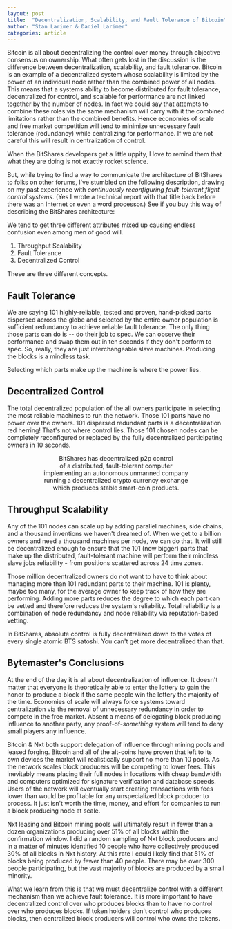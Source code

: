 ```yaml
---
layout: post
title:  "Decentralization, Scalability, and Fault Tolerance of Bitcoin"
author: "Stan Larimer & Daniel Larimer"
categories: article 
---
```

Bitcoin is all about decentralizing the control over money through objective consensus on ownership.  What often gets lost in the discussion is the
difference between decentralization, scalability, and fault tolerance.   Bitcoin is an example of a decentralized system whose scalability
is limited by the power of an individual node rather than the combined power of all nodes.  This means that a systems ability to become 
distributed for fault tolerance, decentralized for control, and scalable for performance are not linked together by the number of nodes. In
fact we could say that attempts to combine these roles via the same mechanism will carry with it the combined limitations rather than the
combined benefits.   Hence economies of scale and free market competition will tend to minimize unnecessary fault tolerance (redundancy) while centralizing for
performance. If we are not careful this will result in centralization of control.

When the BitShares developers get a little uppity, I love to remind them that what they are doing is not exactly rocket science.   

But, while trying to find a way to communicate the architecture of BitShares to folks on other forums, I've stumbled on the following description, drawing on my past experience with *continuously reconfiguring fault-tolerant flight control systems*.  (Yes I wrote a technical report with that title back before there was an Internet or even a word processor.)  See if you buy this way of describing the BitShares architecture:

We tend to get three different attributes mixed up causing endless confusion even among men of good will.

1. Throughput Scalability 
2. Fault Tolerance 
3. Decentralized Control

These are three different concepts.  

## Fault Tolerance
We are saying 101 highly-reliable, tested and proven, hand-picked parts dispersed across the globe and selected by the entire owner population is sufficient redundancy to achieve reliable fault tolerance.  The only thing those parts can do is -- do their job to spec.  We can observe their performance and swap them out in ten seconds if they don't perform to spec. So, really, they are just interchangeable slave machines.  Producing the blocks is a mindless task. 

Selecting which parts make up the machine is where the power lies.

## Decentralized Control  
The total decentralized population of the all owners participate in selecting the most reliable machines to run the network. Those 101 parts have no power over the owners. 101 dispersed redundant parts is a decentralization red herring! That's not where control lies. Those 101 chosen nodes can be completely reconfigured or replaced by the fully decentralized participating owners in 10 seconds.  

<center>
BitShares has decentralized p2p control<br/>
of a distributed, fault-tolerant computer<br/>
implementing an autonomous unmanned company<br/>
running a decentralized crypto currency exchange <br/>
which produces stable smart-coin products.
</center>

## Throughput Scalability
 Any of the 101 nodes can scale up by adding parallel machines, side chains, and a thousand inventions we haven't dreamed of.   When we get to a billion owners and need a thousand machines per node, we can do that.  It will still be decentralized enough to ensure that the 101 (now bigger) parts that make up the distributed, fault-tolerant machine will perform their mindless slave jobs reliability - from positions scattered across 24 time zones.

Those million decentralized owners do not want to have to think about managing more than 101 redundant parts to their machine. 101 is plenty, maybe too many, for the average owner to keep track of how they are performing.  Adding more parts reduces the degree to which each part can be vetted and therefore reduces the system's reliability.   Total reliability is a combination of node redundancy and node reliability via reputation-based vetting.

In BitShares, absolute control is fully decentralized down to the votes of every single atomic BTS satoshi.  You can't get more decentralized than that. 

## Bytemaster's Conclusions 

At the end of the day it is all about decentralization of influence.  It doesn't matter that everyone is theoretically able to enter the lottery to gain the honor to produce a block if the same people win the lottery the majority of the time.  Economies of scale will always force systems toward centralization via the removal of unnecessary redundancy in order to compete in the free market.   Absent a means of delegating block producing influence to another party, any proof-of-*something* system will tend to deny small players any influence.   

Bitcoin & Nxt both support delegation of influence through mining pools and leased forging.   Bitcoin and all of the alt-coins have proven that left to its own devices the market will realistically support no more than 10 pools.  As the network scales block producers will be competing to lower fees.  This inevitably means placing their full nodes in locations with cheap bandwidth and computers optimized for signature verification and database speeds.  Users of the network will eventually start creating transactions with fees lower than would be profitable for any unspecialized block producer to process.  It just isn't worth the time, money, and effort for companies to run a block producing node at scale.  

Nxt leasing and Bitcoin mining pools will ultimately result in fewer than a dozen organizations producing over 51% of all blocks within the confirmation window.  I did a random sampling of Nxt block producers and in a matter of minutes identified 10 people who have collectively produced 30% of all blocks in Nxt history.   At this rate I could likely find that 51% of blocks being produced by fewer than 40 people.   There may be over 300 people participating, but the vast majority of blocks are produced by a small minority. 

What we learn from this is that we must decentralize control with a different mechanism than we achieve fault tolerance.  It is more important to have decentralized control over who produces blocks than to have no control over who produces blocks.  If token holders don't control who produces blocks, then centralized block producers will control who owns the tokens.   
